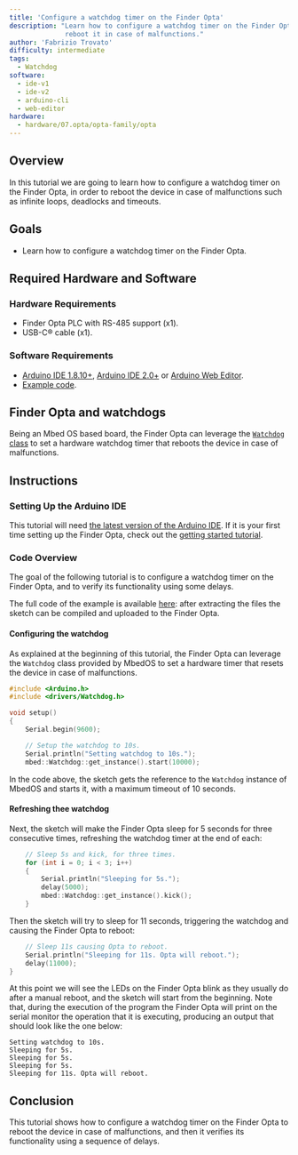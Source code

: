 ```yaml
---
title: 'Configure a watchdog timer on the Finder Opta'
description: "Learn how to configure a watchdog timer on the Finder Opta to
              reboot it in case of malfunctions."
author: 'Fabrizio Trovato'
difficulty: intermediate
tags:
  - Watchdog
software:
  - ide-v1
  - ide-v2
  - arduino-cli
  - web-editor
hardware:
  - hardware/07.opta/opta-family/opta
---
```


## Overview

In this tutorial we are going to learn how to configure a watchdog timer on the
Finder Opta, in order to reboot the device in case of malfunctions such as
infinite loops, deadlocks and timeouts.

## Goals

* Learn how to configure a watchdog timer on the Finder Opta.

## Required Hardware and Software

### Hardware Requirements

* Finder Opta PLC with RS-485 support (x1).
* USB-C® cable (x1).

### Software Requirements

* [Arduino IDE 1.8.10+](https://www.arduino.cc/en/software), [Arduino IDE
2.0+](https://www.arduino.cc/en/software) or [Arduino Web
Editor](https://create.arduino.cc/editor).
* [Example code](assets/OptaWatchdog.zip).

## Finder Opta and watchdogs

Being an Mbed OS based board, the Finder Opta can leverage the [`Watchdog`
class](https://os.mbed.com/docs/mbed-os/v6.16/apis/watchdog.html) to set a
hardware watchdog timer that reboots the device in case of malfunctions.

## Instructions

### Setting Up the Arduino IDE

This tutorial will need [the latest version of the Arduino
IDE](https://www.arduino.cc/en/software). If it is your first time setting up
the Finder Opta, check out the [getting started
tutorial](/tutorials/opta/getting-started).

### Code Overview

The goal of the following tutorial is to configure a watchdog timer on the
Finder Opta, and to verify its functionality using some delays.

The full code of the example is available [here](assets/OptaWatchdog.zip):
after extracting the files the sketch can be compiled and uploaded to the
Finder Opta.

#### Configuring the watchdog

As explained at the beginning of this tutorial, the Finder Opta can leverage
the `Watchdog` class provided by MbedOS to set a hardware timer that resets the
device in case of malfunctions.

```cpp
#include <Arduino.h>
#include <drivers/Watchdog.h>

void setup()
{
    Serial.begin(9600);

    // Setup the watchdog to 10s.
    Serial.println("Setting watchdog to 10s.");
    mbed::Watchdog::get_instance().start(10000);
```

In the code above, the sketch gets the reference to the `Watchdog` instance of
MbedOS and starts it, with a maximum timeout of 10 seconds.

#### Refreshing thee watchdog

Next, the sketch will make the Finder Opta sleep for 5 seconds for three
consecutive times, refreshing the watchdog timer at the end of each:

```cpp
    // Sleep 5s and kick, for three times.
    for (int i = 0; i < 3; i++)
    {
        Serial.println("Sleeping for 5s.");
        delay(5000);
        mbed::Watchdog::get_instance().kick();
    }
```

Then the sketch will try to sleep for 11 seconds, triggering the watchdog and
causing the Finder Opta to reboot:

```cpp
    // Sleep 11s causing Opta to reboot.
    Serial.println("Sleeping for 11s. Opta will reboot.");
    delay(11000);
}
```

At this point we will see the LEDs on the Finder Opta blink as they usually do
after a manual reboot, and the sketch will start from the beginning. Note that,
during the execution of the program the Finder Opta will print on the serial
monitor the operation that it is executing, producing an output that should
look like the one below:

```text
Setting watchdog to 10s.
Sleeping for 5s.
Sleeping for 5s.
Sleeping for 5s.
Sleeping for 11s. Opta will reboot.
```

## Conclusion

This tutorial shows how to configure a watchdog timer on the Finder Opta to
reboot the device in case of malfunctions, and then it verifies its
functionality using a sequence of delays.
